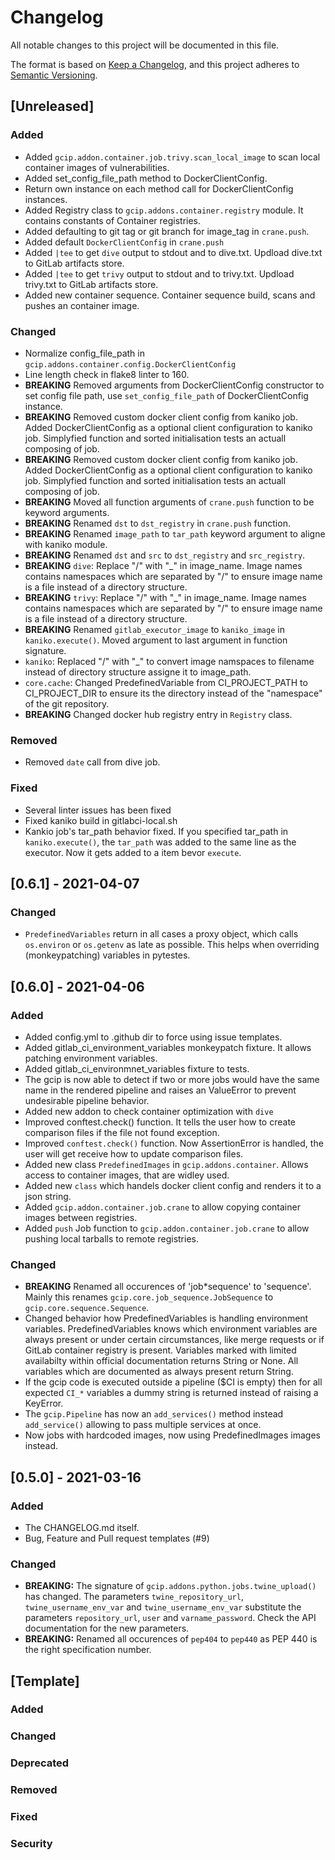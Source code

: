 # Changelog

All notable changes to this project will be documented in this file.

The format is based on [Keep a Changelog](https://keepachangelog.com/en/1.0.0/),
and this project adheres to [Semantic Versioning](https://semver.org/spec/v2.0.0.html).

## [Unreleased]
### Added
* Added `gcip.addon.container.job.trivy.scan_local_image` to scan local container images of vulnerabilities.
* Added set_config_file_path method to DockerClientConfig.
* Return own instance on each method call for DockerClientConfig instances.
* Added Registry class to `gcip.addons.container.registry` module. It contains constants of Container registries.
* Added defaulting to git tag or git branch for image_tag in `crane.push`.
* Added default `DockerClientConfig` in `crane.push`
* Added `|tee` to get `dive` output to stdout and to dive.txt. Updload dive.txt to GitLab artifacts store.
* Added `|tee` to get `trivy` output to stdout and to trivy.txt. Updload trivy.txt to GitLab artifacts store.
* Added new container sequence. Container sequence build, scans and pushes an container image.

### Changed
* Normalize config_file_path in `gcip.addons.container.config.DockerClientConfig`
* Line length check in flake8 linter to 160.
* **BREAKING** Removed arguments from DockerClientConfig constructor to set config file path, use `set_config_file_path` of DockerClientConfig instance.
* **BREAKING** Removed custom docker client config from kaniko job.
  Added DockerClientConfig as a optional client configuration to kaniko job.
  Simplyfied function and sorted initialisation tests an actuall composing of job.
* **BREAKING** Removed custom docker client config from kaniko job.
  Added DockerClientConfig as a optional client configuration to kaniko job.
  Simplyfied function and sorted initialisation tests an actuall composing of job.
* **BREAKING** Moved all function arguments of `crane.push` function to be keyword arguments.
* **BREAKING** Renamed `dst` to `dst_registry` in `crane.push` function.
* **BREAKING** Renamed `image_path` to `tar_path` keyword argument to aligne with kaniko module.
* **BREAKING** Renamed `dst` and `src` to `dst_registry` and `src_registry`.
* **BREAKING** `dive`: Replace "/" with "_" in image_name. Image names contains namespaces which are separated by "/" to ensure image name is a file instead of a directory structure.
* **BREAKING** `trivy`: Replace "/" with "_" in image_name. Image names contains namespaces which are separated by "/" to ensure image name is a file instead of a directory structure.
* **BREAKING** Renamed `gitlab_executor_image` to `kaniko_image` in `kaniko.execute()`. Moved argument to last argument in function signature.
* `kaniko`: Replaced "/" with "_" to convert image namspaces to filename instead of directory structure assigne it to image_path.
* `core.cache`: Changed PredefinedVariable from CI_PROJECT_PATH to CI_PROJECT_DIR to ensure its the directory instead of the "namespace" of the git repository.
* **BREAKING** Changed docker hub registry entry in `Registry` class.

### Removed
* Removed `date` call from dive job.

### Fixed
* Several linter issues has been fixed
* Fixed kaniko build in gitlabci-local.sh
* Kankio job's tar_path behavior fixed. If you specified tar_path in `kaniko.execute()`, the `tar_path` was added to the same line as the executor. Now it gets added to a item bevor `execute`.


## [0.6.1] - 2021-04-07

### Changed

* `PredefinedVariables` return in all cases a proxy object, which calls `os.environ` or `os.getenv` as late as possible.
  This helps when overriding (monkeypatching) variables in pytestes.

## [0.6.0] - 2021-04-06

### Added

* Added config.yml to .github dir to force using issue templates.
* Added gitlab_ci_environment_variables monkeypatch fixture. It allows patching environment variables.
* Added gitlab_ci_environmnet_variables fixture to tests.
* The gcip is now able to detect if two or more jobs would have the same name in the rendered pipeline
  and raises an ValueError to prevent undesirable pipeline behavior.
* Added new addon to check container optimization with `dive`
* Improved conftest.check() function. It tells the user how to create comparison files if the file not found exception.
* Improved `conftest.check()` function. Now AssertionError is handled, the user will get receive how to update comparison files.
* Added new class `PredefinedImages` in `gcip.addons.container`. Allows access to container images, that are widley used.
* Added new `class` which handels docker client config and renders it to a json string.
* Added `gcip.addon.container.job.crane` to allow copying container images between registries.
* Added `push` Job function to `gcip.addon.container.job.crane` to allow pushing local tarballs to remote registries.

### Changed

* **BREAKING** Renamed all occurences of 'job*sequence' to 'sequence'. Mainly this renames
  `gcip.core.job_sequence.JobSequence` to `gcip.core.sequence.Sequence`.
* Changed behavior how PredefinedVariables is handling environment variables.
  PredefinedVariables knows which environment variables are always present or under certain circumstances,
  like merge requests or if GitLab container registry is present.
  Variables marked with limited availabilty within official documentation returns String or None.
  All variables which are documented as always present return String.
* If the gcip code is executed outside a pipeline ($CI is empty) then for all expected `CI_*` variables
  a dummy string is returned instead of raising a KeyError.
* The `gcip.Pipeline` has now an `add_services()` method instead `add_service()` allowing to pass multiple
  services at once.
* Now jobs with hardcoded images, now using PredefinedImages images instead.


## [0.5.0] - 2021-03-16

### Added

* The CHANGELOG.md itself.
* Bug, Feature and Pull request templates (#9)

### Changed

* **BREAKING:** The signature of `gcip.addons.python.jobs.twine_upload()` has changed. The parameters `twine_repository_url`,
  `twine_username_env_var` and `twine_username_env_var` substitute the parameters `repository_url`, `user` and `varname_password`.
  Check the API documentation for the new parameters.
* **BREAKING:** Renamed all occurences of `pep404` to `pep440` as PEP 440 is the right specification number.

## [Template]

### Added

### Changed

### Deprecated

### Removed

### Fixed

### Security
